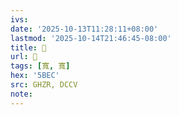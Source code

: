 ```yaml
---
ivs:
date: '2025-10-13T11:28:11+08:00'
lastmod: '2025-10-14T21:46:45-08:00'
title: 󰛵
url: 󰛵
tags: [寬, 寬]
hex: '5BEC'
src: GHZR, DCCV
note:
---
```

